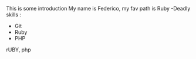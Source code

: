 This is some introduction
My name is Federico, my fav path is Ruby
-Deadly skills :
* Git
* Ruby
* PHP

 rUBY, php
